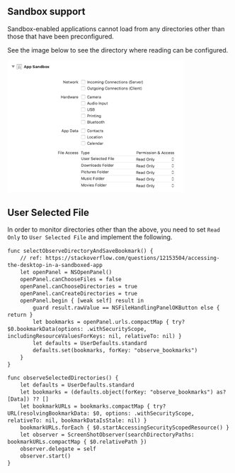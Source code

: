 ## Sandbox support
Sandbox-enabled applications cannot load from any directories other than those that have been preconfigured.

See the image below to see the directory where reading can be configured.

<img src="./sandbox_enable.png" width="400">

## User Selected File
In order to monitor directories other than the above, you need to set `Read Only` to `User Selected File` and implement the following.


```
func selectObserveDirectoryAndSaveBookmark() {
    // ref: https://stackoverflow.com/questions/12153504/accessing-the-desktop-in-a-sandboxed-app
    let openPanel = NSOpenPanel()
    openPanel.canChooseFiles = false
    openPanel.canChooseDirectories = true
    openPanel.canCreateDirectories = true
    openPanel.begin { [weak self] result in
        guard result.rawValue == NSFileHandlingPanelOKButton else { return }
        let bookmarks = openPanel.urls.compactMap { try? $0.bookmarkData(options: .withSecurityScope, includingResourceValuesForKeys: nil, relativeTo: nil) }
        let defaults = UserDefaults.standard
        defaults.set(bookmarks, forKey: "observe_bookmarks")
    }
}
```

```
func observeSelectedDirectories() {
    let defaults = UserDefaults.standard
    let bookmarks = (defaults.object(forKey: "observe_bookmarks") as? [Data]) ?? []
    let bookmarkURLs = bookmarks.compactMap { try? URL(resolvingBookmarkData: $0, options: .withSecurityScope, relativeTo: nil, bookmarkDataIsStale: nil) }
    bookmarkURLs.forEach { $0.startAccessingSecurityScopedResource() }
    let observer = ScreenShotObserver(searchDirectoryPaths: bookmarkURLs.compactMap { $0.relativePath })
    observer.delegate = self
    observer.start()
}
```
